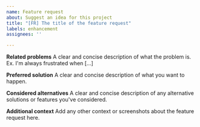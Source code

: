 ```yaml
---
name: Feature request
about: Suggest an idea for this project
title: "[FR] The title of the feature request"
labels: enhancement
assignees: ''

---
```


**Related problems**
A clear and concise description of what the problem is. Ex. I'm always frustrated when [...]

**Preferred solution**
A clear and concise description of what you want to happen.

**Considered alternatives**
A clear and concise description of any alternative solutions or features you've considered.

**Additional context**
Add any other context or screenshots about the feature request here.
